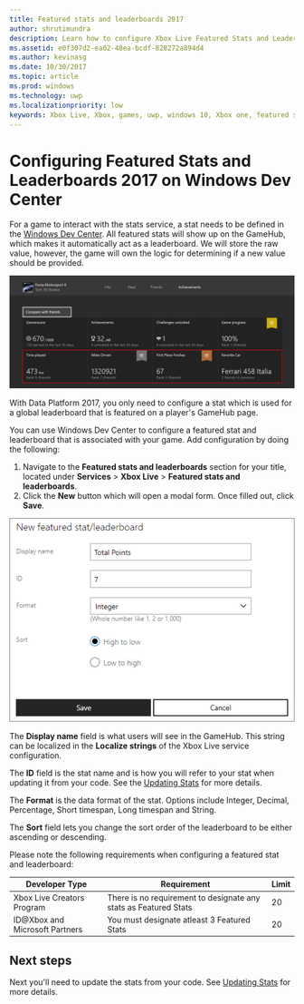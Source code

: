 ```yaml
---
title: Featured stats and leaderboards 2017
author: shrutimundra
description: Learn how to configure Xbox Live Featured Stats and Leaderboards 2017 on Windows Dev Center
ms.assetid: e0f307d2-ea02-48ea-bcdf-828272a894d4
ms.author: kevinasg
ms.date: 10/30/2017
ms.topic: article
ms.prod: windows
ms.technology: uwp
ms.localizationpriority: low
keywords: Xbox Live, Xbox, games, uwp, windows 10, Xbox one, featured stats and leaderboards, leaderboards, stats 2017, Windows Dev Center
---
```

# Configuring Featured Stats and Leaderboards 2017 on Windows Dev Center

For a game to interact with the stats service, a stat needs to be defined in the [Windows Dev Center](https://developer.microsoft.com/dashboard). All featured stats will show up on the GameHub, which makes it automatically act as a leaderboard. We will store the raw value, however, the game will own the logic for determining if a new value should be provided.

![Screenshot of the achievements page on the Game Hub](../../images/dev-center/featured-stats-and-leaderboards/featured-stats-and-leaderboards-2.png)

With Data Platform 2017, you only need to configure a stat which is used for a global leaderboard that is featured on a player's GameHub page.

You can use Windows Dev Center to configure a featured stat and leaderboard that is associated with your game. Add configuration by doing the following:

1. Navigate to the **Featured stats and leaderboards** section for your title, located under **Services** > **Xbox Live** > **Featured stats and leaderboards**.
2. Click the **New** button which will open a modal form. Once filled out, click **Save**.

![Image of the new featured stat/leaderboard dialog](../../images/dev-center/featured-stats-and-leaderboards/featured-stats-and-leaderboards-1.png)

The **Display name** field is what users will see in the GameHub. This string can be localized in the **Localize strings** of the Xbox Live service configuration.

The **ID** field is the stat name and is how you will refer to your stat when updating it from your code. See the [Updating Stats](../../leaderboards-and-stats-2017/player-stats-updating.md) for more details.

The **Format** is the data format of the stat. Options include Integer, Decimal, Percentage, Short timespan, Long timespan and String.

The **Sort** field lets you change the sort order of the leaderboard to be either ascending or descending.

Please note the following requirements when configuring a featured stat and leaderboard:

| Developer Type | Requirement | Limit |
|----------------|-------------|-------|
| Xbox Live Creators Program | There is no requirement to designate any stats as Featured Stats | 20 |
| ID@Xbox and Microsoft Partners | You must designate atleast 3 Featured Stats | 20 |

## Next steps

Next you'll need to update the stats from your code.  See [Updating Stats](../../leaderboards-and-stats-2017/player-stats-updating.md) for more details.
